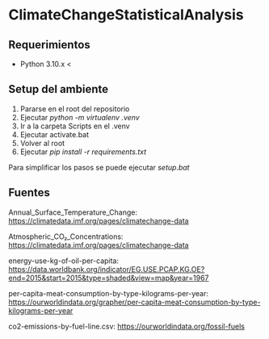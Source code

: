 # ClimateChangeStatisticalAnalysis

## Requerimientos

-   Python 3.10.x <

## Setup del ambiente

1. Pararse en el root del repositorio
2. Ejecutar _python -m virtualenv .venv_
3. Ir a la carpeta Scripts en el .venv
4. Ejecutar activate.bat
5. Volver al root
6. Ejecutar _pip install -r requirements.txt_

Para simplificar los pasos se puede ejecutar _setup.bat_

## Fuentes

Annual_Surface_Temperature_Change: https://climatedata.imf.org/pages/climatechange-data

Atmospheric_CO₂_Concentrations: https://climatedata.imf.org/pages/climatechange-data

energy-use-kg-of-oil-per-capita: https://data.worldbank.org/indicator/EG.USE.PCAP.KG.OE?end=2015&start=2015&type=shaded&view=map&year=1967

per-capita-meat-consumption-by-type-kilograms-per-year: https://ourworldindata.org/grapher/per-capita-meat-consumption-by-type-kilograms-per-year

co2-emissions-by-fuel-line.csv: https://ourworldindata.org/fossil-fuels
